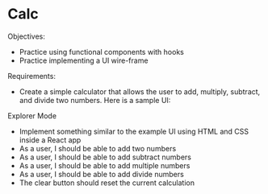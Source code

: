 # Calc

Objectives:

- Practice using functional components with hooks
- Practice implementing a UI wire-frame

Requirements:

- Create a simple calculator that allows the user to add, multiply, subtract, and divide two numbers. Here is a sample UI:

Explorer Mode

- Implement something similar to the example UI using HTML and CSS inside a React app
- As a user, I should be able to add two numbers
- As a user, I should be able to add subtract numbers
- As a user, I should be able to add multiple numbers
- As a user, I should be able to add divide numbers
- The clear button should reset the current calculation
